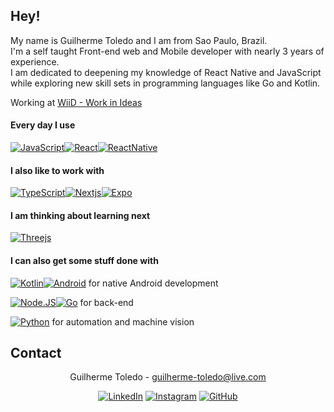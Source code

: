 ## Hey! 

<!--
**totoledao/totoledao** is a ✨ _special_ ✨ repository because its `README.md` (this file) appears on your GitHub profile.

Here are some ideas to get you started:

- 🔭 I’m currently working on ...
- 🌱 I’m currently learning ...
- 👯 I’m looking to collaborate on ...
- 🤔 I’m looking for help with ...
- 💬 Ask me about ...
- 📫 How to reach me: ...
- 😄 Pronouns: ...
- ⚡ Fun fact: ...
-->

My name is Guilherme Toledo and I am from Sao Paulo, Brazil.
<br>I'm a self taught Front-end web and Mobile developer with nearly 3 years of experience.
<br>I am dedicated to deepening my knowledge of React Native and JavaScript while exploring new skill sets in programming languages like Go and Kotlin.

Working at <a href='https://github.com/Work-In-Ideas-WiiD'>WiiD - Work in Ideas</a>

#### Every day I use
[![JavaScript](https://img.shields.io/badge/JavaScript-F7DF1E?style=for-the-badge&logo=javascript&logoColor=black)](https://www.javascript.com/)[![React](https://img.shields.io/badge/React-323330?style=for-the-badge&logo=react&logoColor=61DAFB)](https://reactjs.org/)[![ReactNative](https://img.shields.io/badge/React_Native-323330?style=for-the-badge&logo=react&logoColor=61DAFB)](https://reactnative.dev/)

#### I also like to work with
[![TypeScript](https://img.shields.io/badge/TypeScript-007ACC?style=for-the-badge&logo=typescript&logoColor=white)](https://www.typescriptlang.org/)[![Nextjs](https://img.shields.io/badge/Next-black?style=for-the-badge&logo=next.js&logoColor=white)](https://nextjs.org/)[![Expo](https://img.shields.io/badge/Expo-fff?style=for-the-badge&logo=expo&logoColor=000)](https://expo.dev/)

#### I am thinking about learning next
[![Threejs](https://img.shields.io/badge/threejs-black?style=for-the-badge&logo=three.js&logoColor=white)](https://threejs.org/)

#### I can also get some stuff done with
[![Kotlin](https://img.shields.io/badge/Kotlin-8473ff?&style=for-the-badge&logo=kotlin&logoColor=white)](https://kotlinlang.org/)[![Android](https://img.shields.io/badge/Android-3DDC84?style=for-the-badge&logo=android&logoColor=white)](https://developer.android.com/) for native Android development

[![Node.JS](https://img.shields.io/badge/Node.js-43853D?style=for-the-badge&logo=node.js&logoColor=white)](https://nodejs.org/)[![Go](https://img.shields.io/badge/Go-00ADD8?style=for-the-badge&logo=go&logoColor=white)](https://go.dev/) for back-end

[![Python](https://img.shields.io/badge/python-3670A0?style=for-the-badge&logo=python&logoColor=ffdd54)](https://www.python.org/) for automation and machine vision

## Contact
<div align="center">

Guilherme Toledo - guilherme-toledo@live.com

[![LinkedIn](https://img.shields.io/badge/LinkedIn-0077B5?style=for-the-badge&logo=linkedin&logoColor=white)](https://www.linkedin.com/in/guilhermemtoledo/?locale=en_US)
[![Instagram](https://img.shields.io/badge/Instagram-E4405F?style=for-the-badge&logo=instagram&logoColor=white)](https://www.instagram.com/totoledao)
[![GitHub](https://img.shields.io/badge/GitHub-100000?style=for-the-badge&logo=github&logoColor=whit)](https://www.github.com/totoledao)

</div>
